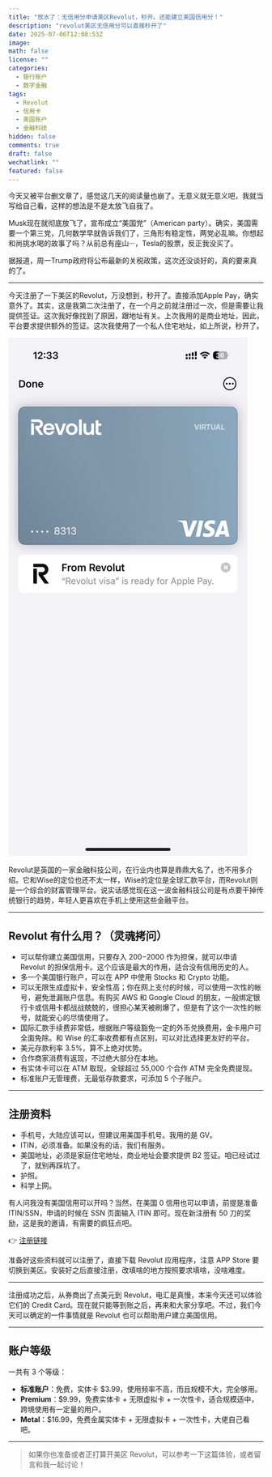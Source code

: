 ```yaml
---
title: "放水了：无信用分申请美区Revolut，秒开。还能建立美国信用分！"
description: "revolut美区无信用分可以直接秒开了"
date: 2025-07-06T12:08:53Z
image: 
math: false
license: ""
categories:
  - 银行账户
  - 数字金融
tags:
  - Revolut
  - 信用卡
  - 美国账户
  - 金融科技
hidden: false
comments: true
draft: false
wechatlink: ""
featured: false
---
```



今天又被平台删文章了，感觉这几天的阅读量也崩了。无意义就无意义吧，我就当写给自己看，这样的想法是不是太放飞自我了。

Musk现在就彻底放飞了，宣布成立“美国党”（American party）。确实，美国需要一个第三党，几何数学早就告诉我们了，三角形有稳定性，两党必乱嘛。你想起和尚挑水喝的故事了吗？从前总有座山···，Tesla的股票，反正我没买了。

据报道，周一Trump政府将公布最新的关税政策，这次还没谈好的，真的要来真的了。

---

今天注册了一下美区的Revolut，万没想到，秒开了。直接添加Apple Pay，确实意外了。其实，这是我第二次注册了，在一个月之前就注册过一次，但是需要让我提供签证。这次我好像找到了原因，跟地址有关。上次我用的是商业地址，因此，平台要求提供额外的签证。这次我使用了一个私人住宅地址，如上所说，秒开了。

![revolut us](IMG_3088.PNG)

Revolut是英国的一家金融科技公司，在行业内也算是鼎鼎大名了，也不用多介绍。它和Wise的定位也还不太一样，Wise的定位是全球汇款平台，而Revolut则是一个综合的财富管理平台。说实话感觉现在这一波金融科技公司是有点要干掉传统银行的趋势，年轻人更喜欢在手机上使用这些金融平台。

---

## Revolut 有什么用？（灵魂拷问）

- 可以帮你建立美国信用，只要存入 $200-$2000 作为担保，就可以申请 Revolut 的担保信用卡。这个应该是最大的作用，适合没有信用历史的人。
- 多一个美国银行账户，可以在 APP 中使用 Stocks 和 Crypto 功能。
- 可以无限生成虚拟卡，安全性高；你在网上支付的时候，可以使用一次性的帐号，避免泄漏账户信息。有购买 AWS 和 Google Cloud 的朋友，一般绑定银行卡或信用卡都战战兢兢的，很担心某天被刷爆了，但是有了这个一次性的帐号，就能安心的尽情使用了。
- 国际汇款手续费非常低，根据账户等级豁免一定的外币兑换费用，金卡用户可全面免除。和 Wise 的汇率收费都有点区别，可以对比选择更友好的平台。
- 美元存款利率 3.5%，算不上绝对优势。
- 合作商家消费有返现，不过绝大部分在本地。
- 有实体卡可以在 ATM 取现，全球超过 55,000 个合作 ATM 完全免费提现。
- 标准账户无管理费，无最低存款要求，可添加 5 个子账户。

---

## 注册资料

- 手机号，大陆应该可以，但建议用美国手机号。我用的是 GV。
- ITIN，必须准备。如果没有的话，我们有服务。
- 美国地址，必须是家庭住宅地址，商业地址会要求提供 B2 签证。咱已经试过了，就别再踩坑了。
- 护照。
- 科学上网。

有人问我没有美国信用可以开吗？当然，在美国 0 信用也可以申请，前提是准备 ITIN/SSN，申请的时候在 SSN 页面输入 ITIN 即可。现在新注册有 50 刀的奖励，这是我的邀请，有需要的疯狂点吧。

👉 [注册链接](https://revolut.com/referral/?referral-code=chaod!JUN2-25-AR-US-H1-REFBLOCK-AE&geo-redirect)

准备好这些资料就可以注册了，直接下载 Revolut 应用程序，注意 APP Store 要切换到美区。安装好之后直接注册，改填啥的地方按照要求填啥，没啥难度。

---

注册成功之后，从券商出了点美元到 Revolut，电汇是真慢，本来今天还可以体验它们的 Credit Card。现在就只能等到账之后，再来和大家分享吧。不过，我们今天可以确定的一件事情就是 Revolut 也可以帮助用户建立美国信用。

---

## 账户等级

一共有 3 个等级：

- **标准账户**：免费，实体卡 $3.99，使用频率不高，而且规模不大，完全够用。
- **Premium**：$9.99，免费实体卡 + 无限虚拟卡 + 一次性卡，适合规模适中，跨境使用有一定量的用户。
- **Metal**：$16.99，免费金属实体卡 + 无限虚拟卡 + 一次性卡，大佬自己看吧。

---

> 如果你也准备或者正打算开美区 Revolut，可以参考一下这篇体验，或者留言和我一起讨论！


